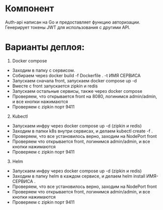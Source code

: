 # Компонент

Auth-api написан на Go и предоставляет функцию авторизации. Генерирует токены JWT для использования с другими API.

# Варианты деплоя:

1. Docker compose
-    Заходим в папку с сервисом.
-    Собираем через docker build -f Dockerfile . -t ИМЯ СЕРВИСА
-    Запускаем сначала front, запускаем docker compose up -d
-    Вместе с front запускается zipkin и redis
-    Запускаем остальные сервисы, также через docker compose 
-    Проверяем, что открывается front на 8080, логинимся admin/admin, и все кнопки нажимаются
-    Проверяем с zipkin порт 9411
    
2. Kubectl
-    Запускаем инфру через docker compose up -d  (zipkin и redis)
-    Заходим в папки k8s внутри сервисах, и делаем kubectl create -f .
-    Проверяем, что все установилось верно, заходим на NodePort front 
-    Проверяем что открывается front, логинимся admin/admin, и все кнопки нажимаются
-    Проверяем с zipkin порт 9411

3. Helm
-    Запускаем инфру через docker compose up -d  (zipkin и redis)
-    Заходим в папку helm в каждом сервисе, и делаем helm install ИМЯ-СЕРВИСА .
-    Проверяем, что все установилось верно, заходим на NodePort front 
-    Проверяем что открывается front, логинимся admin/admin, и все кнопки нажимаются
-    Проверяем с zipkin порт 9411
